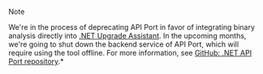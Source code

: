 > [!NOTE]
> We're in the process of deprecating API Port in favor of integrating binary analysis directly into [.NET Upgrade Assistant](https://github.com/dotnet/upgrade-assistant). In the upcoming months, we're going to shut down the backend service of API Port, which will require using the tool offline. For more information, see [GitHub: .NET API Port repository](https://github.com/microsoft/dotnet-apiport/blob/dev/docs/Console/README.md#run-the-tool-in-an-offline-mode).*
